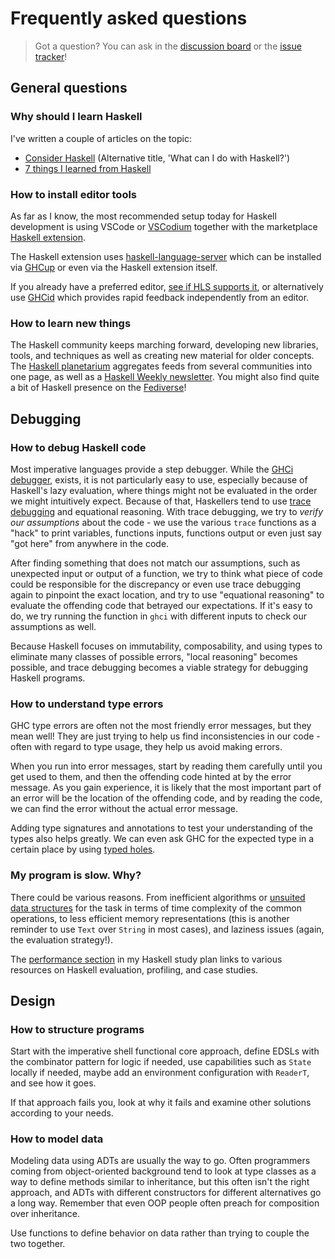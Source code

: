 # Frequently asked questions

> Got a question? You can ask in the [discussion board](https://github.com/soupi/learn-haskell-blog-generator/discussions) or the [issue tracker](https://github.com/soupi/learn-haskell-blog-generator/issues)!

## General questions

### Why should I learn Haskell

I've written a couple of articles on the topic:

- [Consider Haskell](https://gilmi.me/blog/post/2020/04/28/consider-haskell) (Alternative title, 'What can I do with Haskell?')
- [7 things I learned from Haskell](https://gilmi.me/blog/post/2022/12/13/learned-from-haskell)

### How to install editor tools

As far as I know, the most recommended setup today for Haskell development is using
VSCode or [VSCodium](https://vscodium.com/) together with the
marketplace [Haskell extension](https://marketplace.visualstudio.com/items?itemName=haskell.haskell).

The Haskell extension uses [haskell-language-server](https://github.com/haskell/haskell-language-server)
which can be installed via [GHCup](https://www.haskell.org/ghcup/) or even via the Haskell extension itself.

If you already have a preferred editor,
[see if HLS supports it](https://haskell-language-server.readthedocs.io/en/latest/configuration.html#configuring-your-editor),
or alternatively use [GHCid](https://github.com/ndmitchell/ghcid#readme)
which provides rapid feedback independently from an editor.

### How to learn new things

The Haskell community keeps marching forward, developing new libraries, tools, and techniques
as well as creating new material for older concepts.
The [Haskell planetarium](https://haskell.pl-a.net) aggregates feeds from several communities into
one page, as well as a [Haskell Weekly newsletter](https://haskellweekly.news/).
You might also find quite a bit of Haskell presence on the
[Fediverse](https://fosstodon.org/tags/haskell)!

## Debugging

### How to debug Haskell code

Most imperative languages provide a step debugger. While the
[GHCi debugger](https://downloads.haskell.org/ghc/latest/docs/users_guide/ghci.html#the-ghci-debugger),
exists, it is not particularly easy to use, especially because of Haskell's lazy evaluation, where things
might not be evaluated in the order we might intuitively expect. Because of that,
Haskellers tend to use
[trace debugging](https://hackage.haskell.org/package/base-4.16.4.0/docs/Debug-Trace.html#g:1) and
equational reasoning. With trace debugging, we try to *verify our assumptions* about the code -
we use the various `trace` functions as a "hack" to print variables, functions inputs, functions output
or even just say "got here" from anywhere in the code.

After finding something that does not match our assumptions, such as unexpected input or output
of a function, we try to think what piece of code could be responsible for the discrepancy or even use
trace debugging again to pinpoint the exact location, and try to use "equational reasoning" to
evaluate the offending code that betrayed our expectations. If it's easy to do, we try running
the function in `ghci` with different inputs to check our assumptions as well.

Because Haskell focuses on immutability, composability, and using types to eliminate many
classes of possible errors, "local reasoning" becomes possible, and trace debugging
becomes a viable strategy for debugging Haskell programs.

### How to understand type errors

GHC type errors are often not the most friendly error messages, but they mean well! They are just
trying to help us find inconsistencies in our code - often with regard to type usage, they help us
avoid making errors.

When you run into error messages, start by reading them carefully
until you get used to them, and then the offending code hinted at by the error message.
As you gain experience, it is likely that the most important part of an error will be the location
of the offending code, and by reading the code, we can find the error without the actual error message.

Adding type signatures and annotations to test your understanding of the types also helps greatly.
We can even ask GHC for the expected type in a certain place by using
[typed holes](https://downloads.haskell.org/ghc/latest/docs/users_guide/exts/typed_holes.html).

### My program is slow. Why?

There could be various reasons. From inefficient algorithms or
[unsuited data structures](https://github.com/soupi/haskell-study-plan#data-structures) for the task
in terms of time complexity of the common operations, to less efficient memory representations
(this is another reminder to use `Text` over `String` in most cases),
and laziness issues (again, the evaluation strategy!).

The [performance section](https://github.com/soupi/haskell-study-plan#performance) in my Haskell
study plan links to various resources on Haskell evaluation, profiling, and case studies.

## Design

### How to structure programs

Start with the imperative shell functional core approach, define EDSLs with the combinator
pattern for logic if needed, use capabilities such as `State` locally if needed,
maybe add an environment configuration with `ReaderT`, and see how it goes.

If that approach fails you, look at why it fails and examine other solutions according to your needs.

### How to model data

Modeling data using ADTs are usually the way to go. Often programmers coming from object-oriented
background tend to look at type classes as a way to define methods similar to inheritance,
but this often isn't the right approach, and ADTs with different constructors for different alternatives
go a long way. Remember that even OOP people often preach for composition over inheritance.

Use functions to define behavior on data rather than trying to couple the two together.
